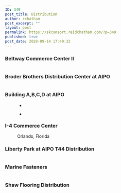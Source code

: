 ```yaml
---
ID: 349
post_title: Distribution
author: rchatham
post_excerpt: ""
layout: post
permalink: https://skconsort.reidchatham.com/?p=349
published: true
post_date: 2020-09-14 17:49:32
---
```

<!-- wp:heading {"level":3} -->
<h3>Beltway Commerce Center II</h3>
<!-- /wp:heading -->

<!-- wp:image {"id":350,"sizeSlug":"large"} -->
<figure class="wp-block-image size-large"><img src="https://skconsort.reidchatham.com/wp-content/uploads/2020/09/Beltway-Commerce-Center-II-Orlando-Florida-1-1024x576.jpg" alt="" class="wp-image-350"/></figure>
<!-- /wp:image -->

<!-- wp:heading {"level":3} -->
<h3>Broder Brothers Distribution Center at AIPO</h3>
<!-- /wp:heading -->

<!-- wp:image {"id":351,"sizeSlug":"large"} -->
<figure class="wp-block-image size-large"><img src="https://skconsort.reidchatham.com/wp-content/uploads/2020/09/Broder-Brothers-Distribution-Center-at-AIPO-1-1024x601.jpg" alt="" class="wp-image-351"/></figure>
<!-- /wp:image -->

<!-- wp:heading {"level":3} -->
<h3>Building A,B,C,D at AIPO</h3>
<!-- /wp:heading -->

<!-- wp:gallery {"ids":[353,352]} -->
<figure class="wp-block-gallery columns-2 is-cropped"><ul class="blocks-gallery-grid"><li class="blocks-gallery-item"><figure><img src="http://skconsort.reidchatham.com/wp-content/uploads/2020/09/Buildings-D-at-AIPO-1-1024x683.jpg" alt="" data-id="353" data-full-url="http://skconsort.reidchatham.com/wp-content/uploads/2020/09/Buildings-D-at-AIPO-1.jpg" data-link="http://skconsort.reidchatham.com/?attachment_id=353" class="wp-image-353"/></figure></li><li class="blocks-gallery-item"><figure><img src="http://skconsort.reidchatham.com/wp-content/uploads/2020/09/Building-A-B-C-D-at-AIPO-1-1024x683.jpg" alt="" data-id="352" data-full-url="http://skconsort.reidchatham.com/wp-content/uploads/2020/09/Building-A-B-C-D-at-AIPO-1.jpg" data-link="http://skconsort.reidchatham.com/?attachment_id=352" class="wp-image-352"/></figure></li></ul></figure>
<!-- /wp:gallery -->

<!-- wp:heading {"level":3} -->
<h3>I-4 Commerce Center</h3>
<!-- /wp:heading -->

<!-- wp:image {"id":354,"sizeSlug":"large"} -->
<figure class="wp-block-image size-large"><img src="https://skconsort.reidchatham.com/wp-content/uploads/2020/09/I-4-Commerce-Center-Orlando-Florida-1.jpg" alt="" class="wp-image-354"/><figcaption>Orlando, Florida</figcaption></figure>
<!-- /wp:image -->

<!-- wp:heading {"level":3} -->
<h3>Liberty Park at AIPO T44 Distribution</h3>
<!-- /wp:heading -->

<!-- wp:image {"id":355,"sizeSlug":"large"} -->
<figure class="wp-block-image size-large"><img src="https://skconsort.reidchatham.com/wp-content/uploads/2020/09/Liberty-Park-at-AIPO-T44-Distribution-1-1024x683.jpg" alt="" class="wp-image-355"/></figure>
<!-- /wp:image -->

<!-- wp:heading {"level":3} -->
<h3>Marine Fasteners</h3>
<!-- /wp:heading -->

<!-- wp:image {"id":356,"sizeSlug":"large"} -->
<figure class="wp-block-image size-large"><img src="https://skconsort.reidchatham.com/wp-content/uploads/2020/09/MarineFasteners-sanford-Florida-1024x682.jpg" alt="" class="wp-image-356"/></figure>
<!-- /wp:image -->

<!-- wp:heading {"level":3} -->
<h3>Shaw Flooring Distribution</h3>
<!-- /wp:heading -->

<!-- wp:image {"id":359,"sizeSlug":"large"} -->
<figure class="wp-block-image size-large"><img src="https://skconsort.reidchatham.com/wp-content/uploads/2020/09/Shaw-Flooring-Distribution-at-AIPO-1-1024x568.jpg" alt="" class="wp-image-359"/></figure>
<!-- /wp:image -->

<!-- wp:image {"id":358,"sizeSlug":"large"} -->
<figure class="wp-block-image size-large"><img src="https://skconsort.reidchatham.com/wp-content/uploads/2020/09/Shaw-Flooring-Distribution-2-at-AIPO-1024x741.jpg" alt="" class="wp-image-358"/></figure>
<!-- /wp:image -->